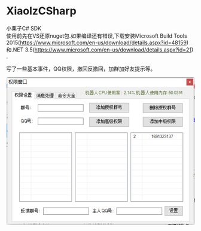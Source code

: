# XiaolzCSharp
小栗子C# SDK  
使用前先在VS还原nuget包.如果编译还有错误,下载安装Microsoft Build Tools 2015(https://www.microsoft.com/en-us/download/details.aspx?id=48159)和.NET 3.5(https://www.microsoft.com/en-us/download/details.aspx?id=21) .    

写了一些基本事件，QQ权限，撤回反撤回，加群加好友提示等。

![image](https://github.com/laomms/XiaolzCSharp/blob/master/admin.png)   




